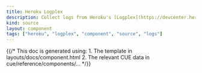 ```yaml
---
title: Heroku Logplex
description: Collect logs from Heroku's [Logplex](https://devcenter.heroku.com/articles/logplex), the router responsible for receiving logs from your Heroku apps
kind: source
layout: component
tags: ["heroku", "logplex", "component", "source", "logs"]
---
```


{{/* This doc is generated using:
     1. The template in layouts/docs/component.html
     2. The relevant CUE data in cue/reference/components/... */}}
